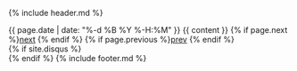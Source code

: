 {% include header.md %}
	<section class="content">
		<span class="date">{{ page.date | date: "%-d %B %Y %-H:%M" }}</span>
		{{ content }}
		{% if page.next %}<a href="{{site.baseurl}}{{ page.next.url }}" rel="next">next</a> {% endif %}
		{% if page.previous %}<a href="{{site.baseurl}}{{ page.previous.url }}" rel="prev">prev</a> {% endif %}
	</section>
	{% if site.disqus %}
	<div id="disqus_thread"></div>
	<script src="//{{site.disqus}}.disqus.com/embed.js" async></script>
	{% endif %}
{% include footer.md %}
